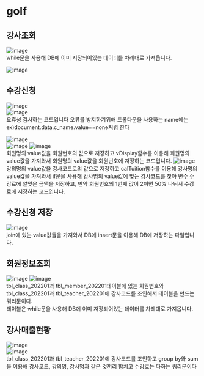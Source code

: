 # golf
## 강사조회
![image](https://user-images.githubusercontent.com/97486359/207213708-ce581a31-440f-4148-ad0c-07c2559d32d1.png)  
while문을 사용해 DB에 이미 저장되어있는 데이터를 차례대로 가져옵니다. 
  
![image](https://user-images.githubusercontent.com/97486359/207213991-10ae1053-3429-4d41-a3ba-552e055440fb.png)
## 수강신청

![image](https://user-images.githubusercontent.com/97486359/207215154-0db74110-a96d-4f8b-9333-df17e687cbf7.png)  
![image](https://user-images.githubusercontent.com/97486359/207215183-870bf14d-1cf2-4004-b891-05fc360a6475.png)  
요휴성 검사하는 코드입니다 오류를 방지하기위해 드롭다운을 사용하는 name에는 ex)document.data.c_name.value==none처럼 한다

![image](https://user-images.githubusercontent.com/97486359/207214355-c2f7537a-d3a6-4088-a186-8ec03b552219.png)   
![image](https://user-images.githubusercontent.com/97486359/207214712-afa0d6fe-1bb8-484e-baad-10592fe2e0e9.png)
![image](https://user-images.githubusercontent.com/97486359/207215057-d5058fad-4a7c-4e8f-bf2f-4d32583b8c02.png)  
회원명의 value값을 회원번호의 값으로 저장하고 vDisplay함수를 이용해 회원명의 value값을 가져와서 회원명의 value값을 회원번호에 저장하는 코드입니다.
![image](https://user-images.githubusercontent.com/97486359/207214952-9f52e487-539a-4c5a-b12f-3593c63aaf5e.png)   
강의명의 value값을 강사코드로의 값으로 저장하고 calTuition함수를 이용해 강사명의 value값을 가져와서 if문을 사용해 강사명의 value값에 맞는 강사코드를 찾아 변수 수강료에 알맞은 금액을 저장하고, 만약 회원번호의 1번째 값이 2이면 50% 나눠서 수강료에 저장하는 코드입니다.

## 수강신청 저장

![image](https://user-images.githubusercontent.com/97486359/207753447-057184af-9dd0-4208-aebd-30cc1225936f.png)  
join에 있는 value값들을 가져와서 DB에 insert문을 이용해 DB에 저장하는 파일입니다.  

## 회원정보조회

![image](https://user-images.githubusercontent.com/97486359/208015129-f41e7839-ec58-4a28-9656-1263daf93eef.png)
![image](https://user-images.githubusercontent.com/97486359/208014377-cc817ad8-f9a5-49dc-9293-423f5d8a2b5f.png)  
tbl_class_202201과 tbl_member_202201테이블에 있는 회원번호와 tbl_class_202201과 tbl_teacher_202201에 강사코드를 조인해서 테이블을 만드는 쿼리문이다.  
테이블은 while문을 사용해 DB에 이미 저장되어있는 데이터를 차례대로 가져옵니다. 


## 강사매출현황

![image](https://user-images.githubusercontent.com/97486359/208015100-e677e3ec-7446-4835-8bf4-7a188283f1ba.png)  
![image](https://user-images.githubusercontent.com/97486359/208014702-1ed741c7-16c7-4e42-9ba4-3051264baa2a.png)  
tbl_class_202201과 tbl_teacher_202201에 강사코드를 조인하고 group by와 sum을 이용해 강사코드, 강의명, 강사명과 같은 것끼리 합치고 수강료는 다하는 쿼리문이다
